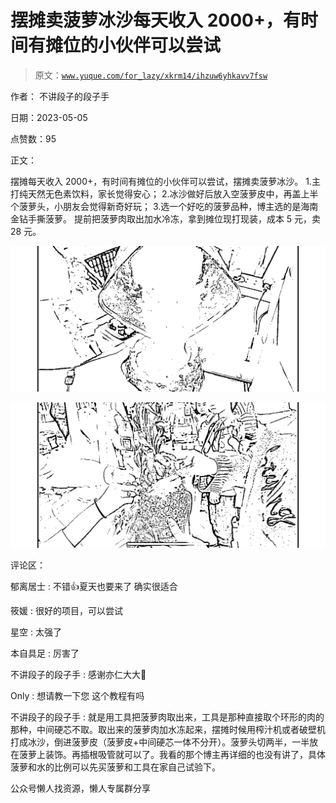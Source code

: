 # 摆摊卖菠萝冰沙每天收入 2000+，有时间有摊位的小伙伴可以尝试

> 原文：[`www.yuque.com/for_lazy/xkrm14/ihzuw6yhkavv7fsw`](https://www.yuque.com/for_lazy/xkrm14/ihzuw6yhkavv7fsw)



作者： 不讲段子的段子手



日期：2023-05-05



点赞数：95



正文：



摆摊每天收入 2000+，有时间有摊位的小伙伴可以尝试，摆摊卖菠萝冰沙。 1.主打纯天然无色素饮料，家长觉得安心； 2.冰沙做好后放入空菠萝皮中，再盖上半个菠萝头，小朋友会觉得新奇好玩； 3.选一个好吃的菠萝品种，博主选的是海南金钻手撕菠萝。 提前把菠萝肉取出加水冷冻，拿到摊位现打现装，成本 5 元，卖 28 元。



![](img/59af90aba456a68d71507d33d794c14a.png)  

![](img/b5c09649089c595d8b479b1ee73e2856.png)  

评论区：



郁离居士 : 不错👍夏天也要来了 确实很适合



筱媛 : 很好的项目，可以尝试



星空 : 太强了



本自具足 : 厉害了



不讲段子的段子手 : 感谢亦仁大大🥰



Only : 想请教一下您 这个教程有吗



不讲段子的段子手 : 就是用工具把菠萝肉取出来，工具是那种直接取个环形的肉的那种，中间硬芯不取。取出来的菠萝肉加水冻起来，摆摊时候用榨汁机或者破壁机打成冰沙，倒进菠萝皮（菠萝皮+中间硬芯一体不分开）。菠萝头切两半，一半放在菠萝上装饰。再插根吸管就可以了。我看的那个博主再详细的也没有讲了，具体菠萝和水的比例可以先买菠萝和工具在家自己试验下。



公众号懒人找资源，懒人专属群分享

</ne-p></ne-p>